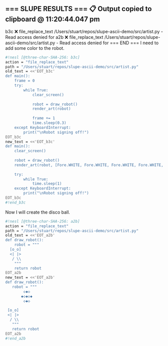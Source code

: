 === SLUPE RESULTS ===
📋 Output copied to clipboard @ 11:20:44.047 pm
---------------------
b3c ❌ file_replace_text /Users/stuart/repos/slupe-ascii-demo/src/artist.py - Read access denied for
a2b ❌ file_replace_text /Users/stuart/repos/slupe-ascii-demo/src/artist.py - Read access denied for
=== END ===
I need to add some color to the robot.

```sh nesl
#!nesl [@three-char-SHA-256: b3c]
action = "file_replace_text"
path = "/Users/stuart/repos/slupe-ascii-demo/src/artist.py"
old_text = <<'EOT_b3c'
def main():
    frame = 0
    try:
        while True:
            clear_screen()
            
            robot = draw_robot()
            render_art(robot)
            
            frame += 1
            time.sleep(0.3)
    except KeyboardInterrupt:
        print("\nRobot signing off!")
EOT_b3c
new_text = <<'EOT_b3c'
def main():
    clear_screen()
    
    robot = draw_robot()
    render_art(robot, [Fore.WHITE, Fore.WHITE, Fore.WHITE, Fore.WHITE, Fore.YELLOW, Fore.BLUE, Fore.RED])
    
    try:
        while True:
            time.sleep(1)
    except KeyboardInterrupt:
        print("\nRobot signing off!")
EOT_b3c
#!end_b3c
```
Now I will create the disco ball.

```sh nesl
#!nesl [@three-char-SHA-256: a2b]
action = "file_replace_text"
path = "/Users/stuart/repos/slupe-ascii-demo/src/artist.py"
old_text = <<'EOT_a2b'
def draw_robot():
    robot = """
  [o_o]
  <| |>
   / \\
    """
    return robot
EOT_a2b
new_text = <<'EOT_a2b'
def draw_robot():
   robot = """
        ◇◆◇
       ◆◇◆◇◆
        ◇◆◇
     
 [o_o]
 <| |>
  / \\
   """
   return robot
EOT_a2b
#!end_a2b
```